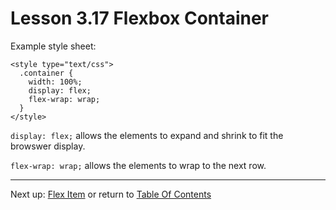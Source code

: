 # Lesson 3.17 Flexbox Container

Example style sheet:
```
<style type="text/css">
  .container {
    width: 100%;
    display: flex;
    flex-wrap: wrap;
  }
</style>
```

`display: flex;` allows the elements to expand and shrink to fit the browswer display.

`flex-wrap: wrap;` allows the elements to wrap to the next row.

- - -
Next up: [Flex Item](ND024_Part2_Lesson03_18.md) or return to [Table Of Contents](./ND024_TableOfContents.md)
